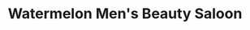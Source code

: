 ---
title: "Watermelon Men's Beauty Saloon"
url: /thumpamon/watermelon-mens-beauty-saloon/
shop: Friseur
---